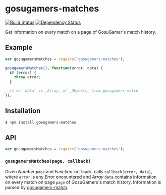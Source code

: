 # gosugamers-matches

[![Build Status][travis-svg]][travis]
[![Dependency Status][gemnasium-svg]][gemnasium]

Get information on every match on a page of GosuGamer's match history.

## Example

``` javascript
var gosugamersMatches = require('gosugamers-matches');

gosugamersMatches(1, function(error, data) {
  if (error) {
    throw error;
  }

  // => `data` is _Array_ of _Objects_ from gosugamers-match
});
```

## Installation

``` bash
$ npm install gosugamers-matches
```

## API

``` javascript
var gosugamersMatches = require('gosugamers-matches');
```

### `gosugamersMatches(page, callback)`

Given _Number_ `page` and _Function_ `callback`, calls `callback(error, data)`,
where `error` is any _Error_ encountered and _Array_ `data` contains information
on every match on page `page` of GosuGamers's match history. Information is
parsed by [gosugamers-match](https://github.com/KenanY/gosugamers-match).


   [travis]: https://travis-ci.org/KenanY/gosugamers-matches
   [travis-svg]: https://img.shields.io/travis/KenanY/gosugamers-matches.svg
   [gemnasium]: https://gemnasium.com/KenanY/gosugamers-matches
   [gemnasium-svg]: https://img.shields.io/gemnasium/KenanY/gosugamers-matches.svg